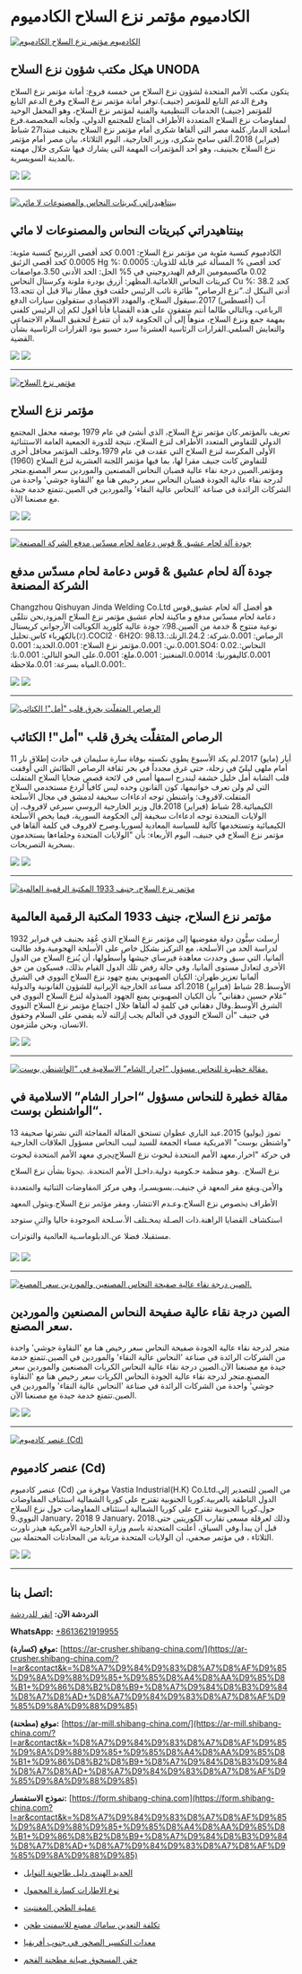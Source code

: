 # الكادميوم مؤتمر نزع السلاح الكادميوم

<a href="https://swt.shibang-china.com/?l=ar&img&k=%D8%A7%D9%84%D9%83%D8%A7%D8%AF%D9%85%D9%8A%D9%88%D9%85+%D9%85%D8%A4%D8%AA%D9%85%D8%B1+%D9%86%D8%B2%D8%B9+%D8%A7%D9%84%D8%B3%D9%84%D8%A7%D8%AD+%D8%A7%D9%84%D9%83%D8%A7%D8%AF%D9%85%D9%8A%D9%88%D9%85" target="_blank">![الكادميوم مؤتمر نزع السلاح الكادميوم](http://static.shibang-china.com/all-800x300/425.jpg)</a>

## هيكل مكتب شؤون نزع السلاح UNODA
يتكون مكتب الأمم المتحدة لشؤون نزع السلاح من خمسة فروع: أمانة مؤتمر نزع السلاح وفرع الدعم التابع للمؤتمر (جنيف).توفر أمانة مؤتمر نزع السلاح وفرع الدعم التابع للمؤتمر (جنيف) الخدمات التنظيمية والفنية لمؤتمر نزع السلاح، وهو المحفل الوحيد لمفاوضات نزع السلاح المتعددة الأطراف المتاح للمجتمع الدولي، ولجانه المخصصة.فرع أسلحة الدمار.كلمة مصر التى ألقاها شكرى أمام مؤتمر نزع السلاح بجنيف مبتدا27 شباط (فبراير) 2018.ألقى سامح شكرى، وزير الخارجية، اليوم الثلاثاء، بيان مصر أمام مؤتمر نزع السلاح بجينيف، وهو أحد المؤتمرات المهمة التى يشارك فيها شكرى خلال مهمته بالمدينة السويسرية.


<a href="https://whatsapp.shibangsoft.com/WhatsApp.php" target="_blank" title="WhatsApp">![](http://static.shibang-china.com/icon/whatsapp.png)</a> <a href="https://swt.shibang-china.com/?l=ar&icon&k=%D8%A7%D9%84%D9%83%D8%A7%D8%AF%D9%85%D9%8A%D9%88%D9%85+%D9%85%D8%A4%D8%AA%D9%85%D8%B1+%D9%86%D8%B2%D8%B9+%D8%A7%D9%84%D8%B3%D9%84%D8%A7%D8%AD+%D8%A7%D9%84%D9%83%D8%A7%D8%AF%D9%85%D9%8A%D9%88%D9%85" target="_blank">![](http://static.shibang-china.com/icon/chat-ar.png)</a>

---

<a href="https://swt.shibang-china.com/?l=ar&img&k=%D8%A7%D9%84%D9%83%D8%A7%D8%AF%D9%85%D9%8A%D9%88%D9%85+%D9%85%D8%A4%D8%AA%D9%85%D8%B1+%D9%86%D8%B2%D8%B9+%D8%A7%D9%84%D8%B3%D9%84%D8%A7%D8%AD+%D8%A7%D9%84%D9%83%D8%A7%D8%AF%D9%85%D9%8A%D9%88%D9%85" target="_blank">![بينتاهيدراتي كبريتات النحاس والمصنوعات ﻻ مائي](http://static.shibang-china.com/all-800x300/818.jpg)</a>

## بينتاهيدراتي كبريتات النحاس والمصنوعات ﻻ مائي
الكادميوم كنسبة مئوية من مؤتمر نزع السلاح: 0.001 كحد أقصى الزرنيخ كنسبة مئوية: 0.0005 كحد أقصى الزئبق Hg %: 0.0005 كحد أقصى % المسألة غير قابلة للذوبان: 0.02 ماكسيمومين الرقم الهيدروجيني في 5% الحل: الحد الأدنى 3.50.مواصفات كبريتات النحاس اللامائية.المظهر: أزرق بودرة ملونة وكرستال النحاس Cu %: 38.2 كحد أدنى النيكل ك.“نزع الرصاص” طائرة نائب الرئيس حلقت فوق مطار نيالا قبل أن تتجه.13 آب (أغسطس) 2017.سيقول السلاح، والمهدد الاقتصادي ستقولون سيارات الدفع الرباعي، وبالتالي طالما أنتم متفقون على هذه القضايا فأنا أقول لكم إن الرئيس كلفني بمهمة جمع ونزع السلاح، منوهاً إلى أن الحكومة لابد أن تتفرغ لتحقيق السلام الاجتماعي والتعايش السلمي.القرارات الرئاسية العشرة! سرد حسبو بنود القرارات الرئاسية بشأن القضية.


<a href="https://whatsapp.shibangsoft.com/WhatsApp.php" target="_blank" title="WhatsApp">![](http://static.shibang-china.com/icon/whatsapp.png)</a> <a href="https://swt.shibang-china.com/?l=ar&icon&k=%D8%A7%D9%84%D9%83%D8%A7%D8%AF%D9%85%D9%8A%D9%88%D9%85+%D9%85%D8%A4%D8%AA%D9%85%D8%B1+%D9%86%D8%B2%D8%B9+%D8%A7%D9%84%D8%B3%D9%84%D8%A7%D8%AD+%D8%A7%D9%84%D9%83%D8%A7%D8%AF%D9%85%D9%8A%D9%88%D9%85" target="_blank">![](http://static.shibang-china.com/icon/chat-ar.png)</a>

---

<a href="https://swt.shibang-china.com/?l=ar&img&k=%D8%A7%D9%84%D9%83%D8%A7%D8%AF%D9%85%D9%8A%D9%88%D9%85+%D9%85%D8%A4%D8%AA%D9%85%D8%B1+%D9%86%D8%B2%D8%B9+%D8%A7%D9%84%D8%B3%D9%84%D8%A7%D8%AD+%D8%A7%D9%84%D9%83%D8%A7%D8%AF%D9%85%D9%8A%D9%88%D9%85" target="_blank">![مؤتمر نزع السلاح](http://static.shibang-china.com/all-800x300/390.jpg)</a>

## مؤتمر نزع السلاح
تعريف بالمؤتمر.كان مؤتمر نزع السلاح، الذي أنشئ في عام 1979 بوصفه محفل المجتمع الدولي للتفاوض المتعدد الأطراف لنزع السلاح، نتيجة للدورة الجمعية العامة الاستثنائية الأولى المكرسة لنزع السلاح التي عقدت في عام 1979.وخلف المؤتمر محافل أخرى للتفاوض كانت جنيف مقرا لها، بما فيها مؤتمر اللجنة العشرية لنزع السلاح (1960) ومؤتمر.الصين درجة نقاء عالية قضبان النحاس المصنعين والموردين سعر المصنع.متجر لدرجة نقاء عالية الجودة قضبان النحاس سعر رخيص هنا مع &#39;النقاوة جوشي&#39; واحدة من الشركات الرائدة في صناعة &#39;النحاس عالية النقاء&#39; والموردين في الصين.تتمتع خدمة جيدة مع مصنعنا الآن.


<a href="https://whatsapp.shibangsoft.com/WhatsApp.php" target="_blank" title="WhatsApp">![](http://static.shibang-china.com/icon/whatsapp.png)</a> <a href="https://swt.shibang-china.com/?l=ar&icon&k=%D8%A7%D9%84%D9%83%D8%A7%D8%AF%D9%85%D9%8A%D9%88%D9%85+%D9%85%D8%A4%D8%AA%D9%85%D8%B1+%D9%86%D8%B2%D8%B9+%D8%A7%D9%84%D8%B3%D9%84%D8%A7%D8%AD+%D8%A7%D9%84%D9%83%D8%A7%D8%AF%D9%85%D9%8A%D9%88%D9%85" target="_blank">![](http://static.shibang-china.com/icon/chat-ar.png)</a>

---

<a href="https://swt.shibang-china.com/?l=ar&img&k=%D8%A7%D9%84%D9%83%D8%A7%D8%AF%D9%85%D9%8A%D9%88%D9%85+%D9%85%D8%A4%D8%AA%D9%85%D8%B1+%D9%86%D8%B2%D8%B9+%D8%A7%D9%84%D8%B3%D9%84%D8%A7%D8%AD+%D8%A7%D9%84%D9%83%D8%A7%D8%AF%D9%85%D9%8A%D9%88%D9%85" target="_blank">![جودة آلة لحام عشيق &amp; قوس دعامة لحام مسدّس مدفع الشركة المصنعة](http://static.shibang-china.com/all-800x300/920.jpg)</a>

## جودة آلة لحام عشيق &amp; قوس دعامة لحام مسدّس مدفع الشركة المصنعة
Changzhou Qishuyan Jinda Welding Co.Ltd هو أفضل آلة لحام عشيق,قوس دعامة لحام مسدّس مدفع و ماكينة لحام عشيق مؤتمر نزع السلاح المزود,نحن نتلقّى نوعية منتوج &amp; خدمة من الصين.98٪ جودة عالية كلوريد الكوبالت الأرجواني كريستال بالكهرباء كاس.تحليل(٪).COCl2 · 6H2O: 98.13.الرصاص: 0،001.شركة: 24.2.الزنك: 0،001.ني: 0،001.مؤتمر نزع السلاح: 0،001.الحديد: 0،001.SO4: 0.02.النحاس: 0،001.كاليفورنيا: 0.0014.المنغنيز: 0،001.ملغ: 0،001.على النحو التالي: 0.001.نا: 0،001.المياه بسرعة: 0.01.ملاحظة:.


<a href="https://whatsapp.shibangsoft.com/WhatsApp.php" target="_blank" title="WhatsApp">![](http://static.shibang-china.com/icon/whatsapp.png)</a> <a href="https://swt.shibang-china.com/?l=ar&icon&k=%D8%A7%D9%84%D9%83%D8%A7%D8%AF%D9%85%D9%8A%D9%88%D9%85+%D9%85%D8%A4%D8%AA%D9%85%D8%B1+%D9%86%D8%B2%D8%B9+%D8%A7%D9%84%D8%B3%D9%84%D8%A7%D8%AD+%D8%A7%D9%84%D9%83%D8%A7%D8%AF%D9%85%D9%8A%D9%88%D9%85" target="_blank">![](http://static.shibang-china.com/icon/chat-ar.png)</a>

---

<a href="https://swt.shibang-china.com/?l=ar&img&k=%D8%A7%D9%84%D9%83%D8%A7%D8%AF%D9%85%D9%8A%D9%88%D9%85+%D9%85%D8%A4%D8%AA%D9%85%D8%B1+%D9%86%D8%B2%D8%B9+%D8%A7%D9%84%D8%B3%D9%84%D8%A7%D8%AD+%D8%A7%D9%84%D9%83%D8%A7%D8%AF%D9%85%D9%8A%D9%88%D9%85" target="_blank">![الرصاص المتفلّت يخرق قلب &quot;أمل&quot;! الكتائب](http://static.shibang-china.com/all-800x300/538.jpg)</a>

## الرصاص المتفلّت يخرق قلب &quot;أمل&quot;! الكتائب
11 أيار (مايو) 2017.لم يكد الأسبوع يطوي نكسته بوفاة سارة سليمان في حادث إطلاق نار أمام ملهى ليليّ في زحلة، حتى غرق مجدداً في بحر ثقافة الرصاص الطائش التي أوقفت قلب الشابة أمل خليل خشفة ليندرج اسمها أمس في لائحة قصص ضحايا السلاح المتفلت التي لم ولن تعرف خواتيمها، كون القانون وحده ليس كافياً لردع مستخدمي السلاح المتفلت.لافروف: واشنطن توجه ادعاءات سخيفة لدمشق في مجال الأسلحة الكيميائية.28 شباط (فبراير) 2018.قال وزير الخارجية الروسي سيرغي لافروف، إن الولايات المتحدة توجه ادعاءات سخيفة إلى الحكومة السورية، فيما يخص الأسلحة الكيميائية وتستخدمها كآلية للسياسة المعادية لسوريا.وصرح لافروف في كلمة ألقاها في مؤتمر نزع السلاح في جنيف، اليوم الأربعاء: بأن &quot;الولايات المتحدة وحلفاءها يستخدمون بسخرية التصريحات.


<a href="https://whatsapp.shibangsoft.com/WhatsApp.php" target="_blank" title="WhatsApp">![](http://static.shibang-china.com/icon/whatsapp.png)</a> <a href="https://swt.shibang-china.com/?l=ar&icon&k=%D8%A7%D9%84%D9%83%D8%A7%D8%AF%D9%85%D9%8A%D9%88%D9%85+%D9%85%D8%A4%D8%AA%D9%85%D8%B1+%D9%86%D8%B2%D8%B9+%D8%A7%D9%84%D8%B3%D9%84%D8%A7%D8%AD+%D8%A7%D9%84%D9%83%D8%A7%D8%AF%D9%85%D9%8A%D9%88%D9%85" target="_blank">![](http://static.shibang-china.com/icon/chat-ar.png)</a>

---

<a href="https://swt.shibang-china.com/?l=ar&img&k=%D8%A7%D9%84%D9%83%D8%A7%D8%AF%D9%85%D9%8A%D9%88%D9%85+%D9%85%D8%A4%D8%AA%D9%85%D8%B1+%D9%86%D8%B2%D8%B9+%D8%A7%D9%84%D8%B3%D9%84%D8%A7%D8%AD+%D8%A7%D9%84%D9%83%D8%A7%D8%AF%D9%85%D9%8A%D9%88%D9%85" target="_blank">![مؤتمر نزع السلاح، جنيف 1933 المكتبة الرقمية العالمية](http://static.shibang-china.com/all-800x300/1174.jpg)</a>

## مؤتمر نزع السلاح، جنيف 1933 المكتبة الرقمية العالمية
أرسلت سِتُّون دولة مفوضيها إلى مؤتمر نزع السلاح الذي عُقِد بجنيف في فبراير 1932 لدراسة الحد من الأسلحة، مع التركيز بشكل خاص على الأسلحة الهجومية.وقد طالبت ألمانيا، التي سبق وحددت معاهدة فيرساي جيشها وأسطولها، أن يُنزع السلاح من الدول الأخرى لتعادل مستوى ألمانيا، وفي حالة رفض تلك الدول القيام بذلك، فسيكون من حق ألمانيا تعزيز.طهران: الكيان الصهيوني يمنع جهود نزع السلاح النووي في الشرق الأوسط.28 شباط (فبراير) 2018.أكد مساعد الخارجية الإيرانية للشؤون القانونية والدولية “غلام حسين دهقاني” بأن الكيان الصهيوني يمنع الجهود المبذولة لنزع السلاح النووي في الشرق الأوسط.وقال دهقاني في كلمةٍ له ألقاها خلال اجتماع مؤتمر نزع السلاح النووي في جنيف “أن السلاح النووي في العالم يجب إزالته لأنه يقضي على السلام وحقوق الانسان، ونحن ملتزمون.


<a href="https://whatsapp.shibangsoft.com/WhatsApp.php" target="_blank" title="WhatsApp">![](http://static.shibang-china.com/icon/whatsapp.png)</a> <a href="https://swt.shibang-china.com/?l=ar&icon&k=%D8%A7%D9%84%D9%83%D8%A7%D8%AF%D9%85%D9%8A%D9%88%D9%85+%D9%85%D8%A4%D8%AA%D9%85%D8%B1+%D9%86%D8%B2%D8%B9+%D8%A7%D9%84%D8%B3%D9%84%D8%A7%D8%AD+%D8%A7%D9%84%D9%83%D8%A7%D8%AF%D9%85%D9%8A%D9%88%D9%85" target="_blank">![](http://static.shibang-china.com/icon/chat-ar.png)</a>

---

<a href="https://swt.shibang-china.com/?l=ar&img&k=%D8%A7%D9%84%D9%83%D8%A7%D8%AF%D9%85%D9%8A%D9%88%D9%85+%D9%85%D8%A4%D8%AA%D9%85%D8%B1+%D9%86%D8%B2%D8%B9+%D8%A7%D9%84%D8%B3%D9%84%D8%A7%D8%AD+%D8%A7%D9%84%D9%83%D8%A7%D8%AF%D9%85%D9%8A%D9%88%D9%85" target="_blank">![مقالة خطيرة للنحاس مسؤول “احرار الشام” الاسلامية في “الواشنطن بوست.](http://static.shibang-china.com/all-800x300/79.jpg)</a>

## مقالة خطيرة للنحاس مسؤول “احرار الشام” الاسلامية في “الواشنطن بوست.
13 تموز (يوليو) 2015.عبد الباري عطوان تستحق المقالة المفاجئة التي نشرتها صحيفة &quot;واشنطن بوست&quot; الامريكية مساء الجمعة للسيد لبيب النحاس مسؤول العلاقات الخارجية في حركة &quot;احرار.ﻣﻌﻬﺪ ﺍﻷﻣﻢ ﺍﳌﺘﺤﺪﺓ ﻟﺒﺤﻮﺙ ﻧﺰﻉ ﺍﻟﺴﻼﺡﳚﺮﻱ ﻣﻌﻬﺪ ﺍﻷﻣﻢ ﺍﳌﺘﺤﺪﺓ ﻟﺒﺤﻮﺙ ﻧﺰﻉ ﺍﻟﺴﻼﺡ. .ﻭﻫﻮ ﻣﻨﻈﻤﺔ ﺣ.ﻜﻮﻣﻴﺔ ﺩﻭﻟﻴﺔ.ﺩﺍﺧـﻞ ﺍﻷﻣﻢ ﺍﳌﺘﺤﺪﺓ. .ﲝﻮﺛﺎ ﺑﺸﺄﻥ ﻧﺰﻉ ﺍﻟﺴﻼﺡ ﻭﺍﻷﻣﻦ.ﻭﻳﻘﻊ ﻣﻘﺮ ﺍﳌﻌﻬﺪ ﰲ ﺟﻨﻴﻒ،.ﺑﺴﻮﻳﺴـﺮﺍ، ﻭﻫﻲ ﻣﺮﻛﺰ ﺍﳌﻔﺎﻭﺿﺎﺕ ﺍﻟﺜﻨﺎﺋﻴﺔ ﻭﺍﳌﺘﻌﺪﺩﺓ ﺍﻷﻃﺮﺍﻑ ﲞﺼﻮﺹ ﻧﺰﻉ ﺍﻟﺴﻼﺡ.ﻭﻋـﺪﻡ ﺍﻻﻧﺘﺸﺎﺭ، ﻭﻣﻘﺮ ﻣﺆﲤﺮ ﻧﺰﻉ ﺍﻟﺴﻼﺡ.ﻭﻳﺘﻮﱃ ﺍﳌﻌﻬﺪ ﺍﺳﺘﻜﺸﺎﻑ ﺍﻟﻘﻀﺎﻳﺎ ﺍﻟﺮﺍﻫﻨﺔ.ﺫﺍﺕ ﺍﻟﺼـﻠﺔ ﲟﺨـﺘﻠﻒ ﺍﻷ.ﺳـﻠﺤﺔ ﺍﳌﻮﺟﻮﺩﺓ ﺣﺎﻟﻴﺎ ﻭﺍﻟﱵ ﺳﺘﻮﺟﺪ ﻣﺴﺘﻘﺒﻼ، ﻓﻀﻼ ﻋﻦ.ﺍﻟﺪﺑﻠﻮﻣﺎﺳـﻴﺔ ﺍﻟﻌﺎﳌﻴﺔ ﻭﺍﻟﺘﻮﺗﺮﺍﺕ.


<a href="https://whatsapp.shibangsoft.com/WhatsApp.php" target="_blank" title="WhatsApp">![](http://static.shibang-china.com/icon/whatsapp.png)</a> <a href="https://swt.shibang-china.com/?l=ar&icon&k=%D8%A7%D9%84%D9%83%D8%A7%D8%AF%D9%85%D9%8A%D9%88%D9%85+%D9%85%D8%A4%D8%AA%D9%85%D8%B1+%D9%86%D8%B2%D8%B9+%D8%A7%D9%84%D8%B3%D9%84%D8%A7%D8%AD+%D8%A7%D9%84%D9%83%D8%A7%D8%AF%D9%85%D9%8A%D9%88%D9%85" target="_blank">![](http://static.shibang-china.com/icon/chat-ar.png)</a>

---

<a href="https://swt.shibang-china.com/?l=ar&img&k=%D8%A7%D9%84%D9%83%D8%A7%D8%AF%D9%85%D9%8A%D9%88%D9%85+%D9%85%D8%A4%D8%AA%D9%85%D8%B1+%D9%86%D8%B2%D8%B9+%D8%A7%D9%84%D8%B3%D9%84%D8%A7%D8%AD+%D8%A7%D9%84%D9%83%D8%A7%D8%AF%D9%85%D9%8A%D9%88%D9%85" target="_blank">![الصين درجة نقاء عالية صفيحة النحاس المصنعين والموردين سعر المصنع.](http://static.shibang-china.com/all-800x300/740.jpg)</a>

## الصين درجة نقاء عالية صفيحة النحاس المصنعين والموردين سعر المصنع.
متجر لدرجة نقاء عالية الجودة صفيحة النحاس سعر رخيص هنا مع &#39;النقاوة جوشي&#39; واحدة من الشركات الرائدة في صناعة &#39;النحاس عالية النقاء&#39; والموردين في الصين.تتمتع خدمة جيدة مع مصنعنا الآن.الصين درجة نقاء عالية النحاس الكريات المصنعين والموردين سعر المصنع.متجر لدرجة نقاء عالية الجودة النحاس الكريات سعر رخيص هنا مع &#39;النقاوة جوشي&#39; واحدة من الشركات الرائدة في صناعة &#39;النحاس عالية النقاء&#39; والموردين في الصين.تتمتع خدمة جيدة مع مصنعنا الآن.


<a href="https://whatsapp.shibangsoft.com/WhatsApp.php" target="_blank" title="WhatsApp">![](http://static.shibang-china.com/icon/whatsapp.png)</a> <a href="https://swt.shibang-china.com/?l=ar&icon&k=%D8%A7%D9%84%D9%83%D8%A7%D8%AF%D9%85%D9%8A%D9%88%D9%85+%D9%85%D8%A4%D8%AA%D9%85%D8%B1+%D9%86%D8%B2%D8%B9+%D8%A7%D9%84%D8%B3%D9%84%D8%A7%D8%AD+%D8%A7%D9%84%D9%83%D8%A7%D8%AF%D9%85%D9%8A%D9%88%D9%85" target="_blank">![](http://static.shibang-china.com/icon/chat-ar.png)</a>

---

<a href="https://swt.shibang-china.com/?l=ar&img&k=%D8%A7%D9%84%D9%83%D8%A7%D8%AF%D9%85%D9%8A%D9%88%D9%85+%D9%85%D8%A4%D8%AA%D9%85%D8%B1+%D9%86%D8%B2%D8%B9+%D8%A7%D9%84%D8%B3%D9%84%D8%A7%D8%AD+%D8%A7%D9%84%D9%83%D8%A7%D8%AF%D9%85%D9%8A%D9%88%D9%85" target="_blank">![عنصر كادميوم (Cd)](http://static.shibang-china.com/all-800x300/658.jpg)</a>

## عنصر كادميوم (Cd)
عنصر كادميوم (Cd) موفرة من Vastia Industrial(H.K) Co.Ltd.من الصين للتصدير إلي الدول الناطقة بالعربية.كوريا الجنوبية تقترح على كوريا الشمالية استئناف المفاوضات حول.كوريا الجنوبية تقترح على كوريا الشمالية استئناف المفاوضات حول نزع السلاح النووي.9 January، 2018 9 January، 2018.وذلك لعرقلة مسعى تقارب الكوريتين حتى قبل أن يبدأ.وفي السياق، أعلنت المتحدثة باسم وزارة الخارجية الأمريكية هيذر ناورت الثلاثاء ، في مؤتمر صحفي، أن الولايات المتحدة مرتابة من المحادثات المحتملة بين.


<a href="https://whatsapp.shibangsoft.com/WhatsApp.php" target="_blank" title="WhatsApp">![](http://static.shibang-china.com/icon/whatsapp.png)</a> <a href="https://swt.shibang-china.com/?l=ar&icon&k=%D8%A7%D9%84%D9%83%D8%A7%D8%AF%D9%85%D9%8A%D9%88%D9%85+%D9%85%D8%A4%D8%AA%D9%85%D8%B1+%D9%86%D8%B2%D8%B9+%D8%A7%D9%84%D8%B3%D9%84%D8%A7%D8%AD+%D8%A7%D9%84%D9%83%D8%A7%D8%AF%D9%85%D9%8A%D9%88%D9%85" target="_blank">![](http://static.shibang-china.com/icon/chat-ar.png)</a>

---
## اتصل بنا:

**الدردشة الآن:** [انقر للدردشة](https://swt.shibang-china.com?l=ar&contact&k=%D8%A7%D9%84%D9%83%D8%A7%D8%AF%D9%85%D9%8A%D9%88%D9%85+%D9%85%D8%A4%D8%AA%D9%85%D8%B1+%D9%86%D8%B2%D8%B9+%D8%A7%D9%84%D8%B3%D9%84%D8%A7%D8%AD+%D8%A7%D9%84%D9%83%D8%A7%D8%AF%D9%85%D9%8A%D9%88%D9%85)

**WhatsApp:**  [+8613621919955](https://whatsapp.shibangsoft.com/WhatsApp.php)

**موقع (كسارة):** [https://ar-crusher.shibang-china.com/](https://ar-crusher.shibang-china.com/?l=ar&contact&k=%D8%A7%D9%84%D9%83%D8%A7%D8%AF%D9%85%D9%8A%D9%88%D9%85+%D9%85%D8%A4%D8%AA%D9%85%D8%B1+%D9%86%D8%B2%D8%B9+%D8%A7%D9%84%D8%B3%D9%84%D8%A7%D8%AD+%D8%A7%D9%84%D9%83%D8%A7%D8%AF%D9%85%D9%8A%D9%88%D9%85)

**موقع (مطحنة):** [https://ar-mill.shibang-china.com/](https://ar-mill.shibang-china.com/?l=ar&contact&k=%D8%A7%D9%84%D9%83%D8%A7%D8%AF%D9%85%D9%8A%D9%88%D9%85+%D9%85%D8%A4%D8%AA%D9%85%D8%B1+%D9%86%D8%B2%D8%B9+%D8%A7%D9%84%D8%B3%D9%84%D8%A7%D8%AD+%D8%A7%D9%84%D9%83%D8%A7%D8%AF%D9%85%D9%8A%D9%88%D9%85)

**نموذج الاستفسار:** [https://form.shibang-china.com](https://form.shibang-china.com?l=ar&contact&k=%D8%A7%D9%84%D9%83%D8%A7%D8%AF%D9%85%D9%8A%D9%88%D9%85+%D9%85%D8%A4%D8%AA%D9%85%D8%B1+%D9%86%D8%B2%D8%B9+%D8%A7%D9%84%D8%B3%D9%84%D8%A7%D8%AD+%D8%A7%D9%84%D9%83%D8%A7%D8%AF%D9%85%D9%8A%D9%88%D9%85)

* [الحديد الهندي دليل طاحونة التوابل](../26/%D8%A7%D9%84%D8%AD%D8%AF%D9%8A%D8%AF%20%D8%A7%D9%84%D9%87%D9%86%D8%AF%D9%8A%20%D8%AF%D9%84%D9%8A%D9%84%20%D8%B7%D8%A7%D8%AD%D9%88%D9%86%D8%A9%20%D8%A7%D9%84%D8%AA%D9%88%D8%A7%D8%A8%D9%84.md)

* [نوع الاطارات كسارة المحمول](../26/%D9%86%D9%88%D8%B9%20%D8%A7%D9%84%D8%A7%D8%B7%D8%A7%D8%B1%D8%A7%D8%AA%20%D9%83%D8%B3%D8%A7%D8%B1%D8%A9%20%D8%A7%D9%84%D9%85%D8%AD%D9%85%D9%88%D9%84.md)

* [عملية الطحن المغنتيت](../30/%D8%B9%D9%85%D9%84%D9%8A%D8%A9%20%D8%A7%D9%84%D8%B7%D8%AD%D9%86%20%D8%A7%D9%84%D9%85%D8%BA%D9%86%D8%AA%D9%8A%D8%AA.md)

* [تكلفة التعدين ساماك مصنع للاسمنت طحن](../30/%D8%AA%D9%83%D9%84%D9%81%D8%A9%20%D8%A7%D9%84%D8%AA%D8%B9%D8%AF%D9%8A%D9%86%20%D8%B3%D8%A7%D9%85%D8%A7%D9%83%20%D9%85%D8%B5%D9%86%D8%B9%20%D9%84%D9%84%D8%A7%D8%B3%D9%85%D9%86%D8%AA%20%D8%B7%D8%AD%D9%86.md)

* [معدات التكسير الصخور في جنوب أفريقيا](../30/%D9%85%D8%B9%D8%AF%D8%A7%D8%AA%20%D8%A7%D9%84%D8%AA%D9%83%D8%B3%D9%8A%D8%B1%20%D8%A7%D9%84%D8%B5%D8%AE%D9%88%D8%B1%20%D9%81%D9%8A%20%D8%AC%D9%86%D9%88%D8%A8%20%D8%A3%D9%81%D8%B1%D9%8A%D9%82%D9%8A%D8%A7.md)

* [حقن المسحوق صيانة مطحنة الفحم](../28/%D8%AD%D9%82%D9%86%20%D8%A7%D9%84%D9%85%D8%B3%D8%AD%D9%88%D9%82%20%D8%B5%D9%8A%D8%A7%D9%86%D8%A9%20%D9%85%D8%B7%D8%AD%D9%86%D8%A9%20%D8%A7%D9%84%D9%81%D8%AD%D9%85.md)